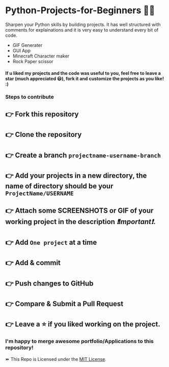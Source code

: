 # Python-Projects-for-Beginners 🐍🚀

Sharpen your Python skills by building projects. It has well structured with comments for explainations and it is very easy to understand every bit of code.

- GIF Generater
- GUI App
- Minecraft Character maker
- Rock Paper scissor

#### If u liked my projects and the code was useful to you, feel free to leave a star (much appreciated 😃), fork it and customize the projects as you like! :)

### Steps to contribute

## 👉 Fork this repository
## 👉 Clone the repository
## 👉 Create a branch `projectname-username-branch`
## 👉 Add your projects in a new directory, the name of directory should be your `ProjectName/USERNAME`

## 👉 Attach some SCREENSHOTS or GIF of your working project in the description _❗Important❗_.

## 👉 Add `One project` at a time
## 👉 Add & commit
## 👉 Push changes to GitHub
## 👉 Compare & Submit a Pull Request

## 👉 Leave a ⭐ if you liked working on the project.

### I'm happy to merge awesome portfolio/Applications to this repository!

⏩ This Repo is Licensed under the [MIT License](LICENSE).
